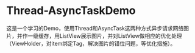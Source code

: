 # Thread-AsyncTaskDemo
这是一个学习的Demo，使用Thread和AsyncTask这两种方式异步请求网络图片，并作一级缓存，用ListView展示图片，并对ListView做相应的优化处理（ViewHolder，对item绑定Tag，解决图片的错位问题，等优化措施）。
